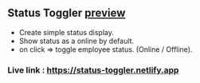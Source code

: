 ## Status Toggler [preview](https://status-toggler.netlify.app)

- Create simple status display.
- Show status as a online by default.
- on click => toggle employee status. (Online / Offline).

### Live link : https://status-toggler.netlify.app
